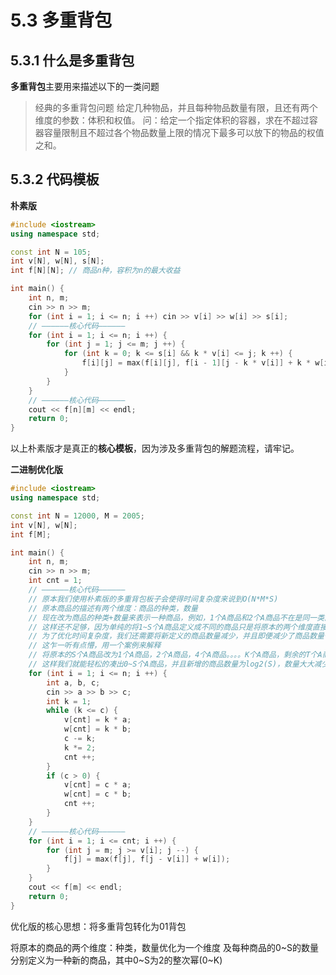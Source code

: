 # 5.3 多重背包

## 5.3.1 什么是多重背包

**多重背包**主要用来描述以下的一类问题

> 经典的多重背包问题
> 给定几种物品，并且每种物品数量有限，且还有两个维度的参数：体积和权值。
> 问：给定一个指定体积的容器，求在不超过容器容量限制且不超过各个物品数量上限的情况下最多可以放下的物品的权值之和。

## 5.3.2 代码模板

**朴素版**

```c++
#include <iostream>
using namespace std;

const int N = 105;
int v[N], w[N], s[N];
int f[N][N]; // 商品n种，容积为n的最大收益

int main() {
    int n, m;
    cin >> n >> m;
    for (int i = 1; i <= n; i ++) cin >> v[i] >> w[i] >> s[i];
    // ——————核心代码——————
    for (int i = 1; i <= n; i ++) {
        for (int j = 1; j <= m; j ++) {
            for (int k = 0; k <= s[i] && k * v[i] <= j; k ++) {
                f[i][j] = max(f[i][j], f[i - 1][j - k * v[i]] + k * w[i]);
            }
        }
    }
    // ——————核心代码——————
    cout << f[n][m] << endl;
    return 0;
}
```

以上朴素版才是真正的**核心模板**，因为涉及多重背包的解题流程，请牢记。



**二进制优化版**

```c++
#include <iostream>
using namespace std;

const int N = 12000, M = 2005;
int v[N], w[N];
int f[M];

int main() {
    int n, m;
    cin >> n >> m;
    int cnt = 1;
    // ——————核心代码——————
    // 原本我们使用朴素版的多重背包板子会使得时间复杂度来说到O(N*M*S)
    // 原本商品的描述有两个维度：商品的种类，数量
    // 现在改为商品的种类+数量来表示一种商品，例如，1个A商品和2个A商品不在是同一类商品而是不同的商品
    // 这样还不足够，因为单纯的将1~S个A商品定义成不同的商品只是将原本的两个维度直接乘积而已，时间复杂度不会改变
    // 为了优化时间复杂度，我们还需要将新定义的商品数量减少，并且即便减少了商品数量也可以表示出原有的所有选择情况
    // 这乍一听有点懵，用一个案例来解释
    // 将原本的S个A商品改为1个A商品，2个A商品，4个A商品。。。。K个A商品，剩余的T个A商品
    // 这样我们就能轻松的凑出0~S个A商品，并且新增的商品数量为log2(S)，数量大大减少
    for (int i = 1; i <= n; i ++) {
        int a, b, c;
        cin >> a >> b >> c;
        int k = 1;
        while (k <= c) {
            v[cnt] = k * a;
            w[cnt] = k * b;
            c -= k;
            k *= 2;
            cnt ++;
        }
        if (c > 0) {
            v[cnt] = c * a;
            w[cnt] = c * b;
            cnt ++;
        }
    }
    // ——————核心代码——————
    for (int i = 1; i <= cnt; i ++) {
        for (int j = m; j >= v[i]; j --) {
            f[j] = max(f[j], f[j - v[i]] + w[i]);
        }
    }
    cout << f[m] << endl;
    return 0;
}
```

优化版的核心思想：将多重背包转化为01背包

将原本的商品的两个维度：种类，数量优化为一个维度
及每种商品的0~S的数量分别定义为一种新的商品，其中0~S为2的整次幂(0~K)

